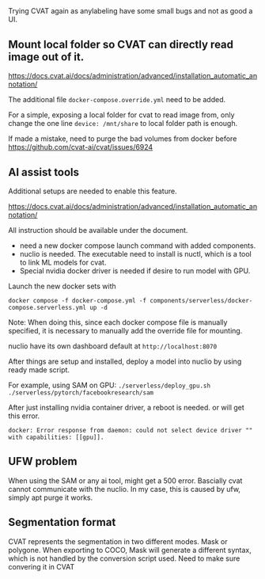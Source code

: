 

##

Trying CVAT again as anylabeling have some small bugs and not as good a UI.

## Mount local folder so CVAT can directly read image out of it.

https://docs.cvat.ai/docs/administration/advanced/installation_automatic_annotation/

The additional file `docker-compose.override.yml` need to be added. 

For a simple, exposing a local folder for cvat to read image from, only change the one line `device: /mnt/share` to local folder path is enough.

If made a mistake, need to purge the bad volumes from docker before
https://github.com/cvat-ai/cvat/issues/6924


## AI assist tools

Additional setups are needed to enable this feature. 

https://docs.cvat.ai/docs/administration/advanced/installation_automatic_annotation/

All instruction should be available under the document.

* need a new docker compose launch command with added components.
* nuclio is needed. The executable need to install is nuctl, which is a tool to link ML models for cvat.
* Special nvidia docker driver is needed if desire to run model with GPU.

Launch the new docker sets with 
```
docker compose -f docker-compose.yml -f components/serverless/docker-compose.serverless.yml up -d
```
Note: When doing this, since each docker compose file is manually specified, it is necessary to manually add the override file for mounting.

nuclio have its own dashboard default at `http://localhost:8070` 

After things are setup and installed, deploy a model into nuclio by using ready made script.

For example, using SAM on GPU: 
`./serverless/deploy_gpu.sh ./serverless/pytorch/facebookresearch/sam` 


After just installing nvidia container driver, a reboot is needed. or will get this error.
```
docker: Error response from daemon: could not select device driver "" with capabilities: [[gpu]].
```


## UFW problem

When using the SAM or any ai tool, might get a 500 error. Bascially cvat cannot communicate with the nuclio. In my case, this is caused by ufw, simply apt purge it works.


## Segmentation format

CVAT represents the segmentation in two different modes. Mask or polygone. When exporting to COCO, Mask will generate a different syntax, which is not handled by the conversion script used. Need to make sure convering it in CVAT